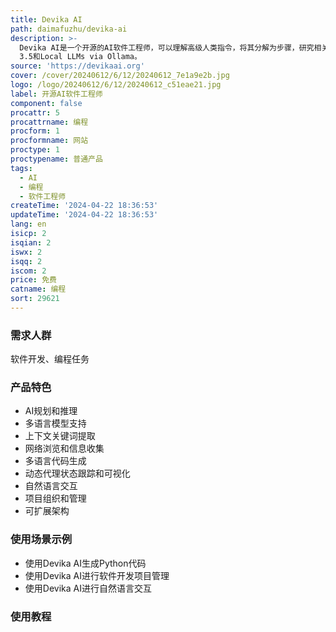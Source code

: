 ```yaml
---
title: Devika AI
path: daimafuzhu/devika-ai
description: >-
  Devika AI是一个开源的AI软件工程师，可以理解高级人类指令，将其分解为步骤，研究相关信息并生成相应代码。它使用Claude 3、GPT 4、GPT
  3.5和Local LLMs via Ollama。
source: 'https://devikaai.org'
cover: /cover/20240612/6/12/20240612_7e1a9e2b.jpg
logo: /logo/20240612/6/12/20240612_c51eae21.jpg
label: 开源AI软件工程师
component: false
procattr: 5
procattrname: 编程
procform: 1
procformname: 网站
proctype: 1
proctypename: 普通产品
tags:
  - AI
  - 编程
  - 软件工程师
createTime: '2024-04-22 18:36:53'
updateTime: '2024-04-22 18:36:53'
lang: en
isicp: 2
isqian: 2
iswx: 2
isqq: 2
iscom: 2
price: 免费
catname: 编程
sort: 29621
---
```




### 需求人群
软件开发、编程任务

### 产品特色
- AI规划和推理
- 多语言模型支持
- 上下文关键词提取
- 网络浏览和信息收集
- 多语言代码生成
- 动态代理状态跟踪和可视化
- 自然语言交互
- 项目组织和管理
- 可扩展架构

### 使用场景示例
- 使用Devika AI生成Python代码
- 使用Devika AI进行软件开发项目管理
- 使用Devika AI进行自然语言交互

### 使用教程


  
